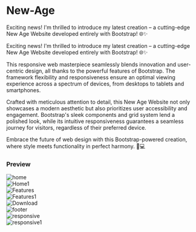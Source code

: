 # New-Age
 Exciting news! I'm thrilled to introduce my latest creation – a cutting-edge New Age Website developed entirely with Bootstrap! 🌐✨

Exciting news! I'm thrilled to introduce my latest creation – a cutting-edge New Age Website developed entirely with Bootstrap! 🌐✨

This responsive web masterpiece seamlessly blends innovation and user-centric design, all thanks to the powerful features of Bootstrap. The framework flexibility and responsiveness ensure an optimal viewing experience across a spectrum of devices, from desktops to tablets and smartphones.

Crafted with meticulous attention to detail, this New Age Website not only showcases a modern aesthetic but also prioritizes user accessibility and engagement. Bootstrap's sleek components and grid system lend a polished look, while its intuitive responsiveness guarantees a seamless journey for visitors, regardless of their preferred device.

Embrace the future of web design with this Bootstrap-powered creation, where style meets functionality in perfect harmony. 🚀💻

<strong><h3>Preview</strong></h3>
![home](https://github.com/Sanket-825/New-Age/assets/123058949/855e7d20-52b5-4c90-9ac9-02773d3a1f4b)
<br>
![Home1](https://github.com/Sanket-825/New-Age/assets/123058949/3a21f01b-1f2e-41d1-a78b-1a3083e0b8d6)
<br>
![Features](https://github.com/Sanket-825/New-Age/assets/123058949/9a92b7ec-ef60-4eb0-8955-5f9707427340)
<br>
![Features1](https://github.com/Sanket-825/New-Age/assets/123058949/019a3080-e651-4b4e-baa4-509605e7f53f)
<br>
![Download](https://github.com/Sanket-825/New-Age/assets/123058949/d72eab0d-5889-4a6a-9b54-fdaec8e0cfd1)
<br>
![footer](https://github.com/Sanket-825/New-Age/assets/123058949/3f083463-cac8-44a3-b7d9-bf8ee3a3420b)
<br>
![responsive](https://github.com/Sanket-825/New-Age/assets/123058949/b00218b4-0317-452d-a556-9d9e8bb79b5e)
<br>
![responsive1](https://github.com/Sanket-825/New-Age/assets/123058949/4605f8c7-4360-4f17-baa9-4484d506c1b0)
